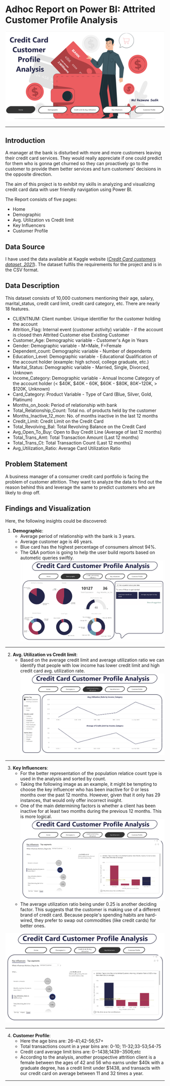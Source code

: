 # Adhoc Report on Power BI: Attrited Customer Profile Analysis
![](Pictures/intro.png)
***

## Introduction

A manager at the bank is disturbed with more and more customers leaving their credit card services. They would really appreciate if one could predict for them who is gonna get churned so they can proactively go to the customer to provide them better services and turn customers' decisions in the opposite direction.

The aim of this project is to exhibit my skills in analyzing and visualizing credit card data with user friendly navigation using Power BI.

The Report consists of five pages:

-  Home 
-  Demographic
-  Avg. Utilization vs Credit limit
-  Key Influencers
-  Customer Profile


## Data Source 
I have used the data available at Kaggle website (_[Credit Card customers dataset, 2021](https://www.kaggle.com/datasets/sakshigoyal7/credit-card-customers)_). The dataset fulfils the requirements for the project and is in the CSV format. 

## Data Description 
This dataset consists of 10,000 customers mentioning their age, salary, marital_status, credit card limit, credit card category, etc. There are nearly 18 features. 
-   CLIENTNUM: Client number. Unique identifier for the customer holding the account
-   Attrition_Flag: Internal event (customer activity) variable - if the account is closed then Attrited Customer else Existing Customer
-   Customer_Age: Demographic variable - Customer's Age in Years
-   Gender: Demographic variable - M=Male, F=Female
-   Dependent_count: Demographic variable - Number of dependents
-   Education_Level: Demographic variable - Educational Qualification of the account holder (example: high school, college graduate, etc.)
-   Marital_Status: Demographic variable - Married, Single, Divorced, Unknown
-   Income_Category: Demographic variable - Annual Income Category of the account holder (< $40K, $40K - 60K, $60K - $80K, $80K-$120K, > $120K, Unknown)
-   Card_Category: Product Variable - Type of Card (Blue, Silver, Gold, Platinum)
-   Months_on_book: Period of relationship with bank
-   Total_Relationship_Count: Total no. of products held by the customer
-   Months_Inactive_12_mon: No. of months inactive in the last 12 months
-   Credit_Limit: Credit Limit on the Credit Card
-   Total_Revolving_Bal: Total Revolving Balance on the Credit Card
-   Avg_Open_To_Buy: Open to Buy Credit Line (Average of last 12 months)
-   Total_Trans_Amt: Total Transaction Amount (Last 12 months)
-   Total_Trans_Ct: Total Transaction Count (Last 12 months)
-   Avg_Utilization_Ratio: Average Card Utilization Ratio



## Problem Statement

A business manager of a consumer credit card portfolio is facing the problem of customer attrition. They want to analyze the data to find out the reason behind this and leverage the same to predict customers who are likely to drop off.

   



## Findings and Visualization

Here, the following insights could be discovered:

1. __Demographic__: 
     -  Average period of relationship with the bank is 3 years. 
     -  Average customer age is 46 years. 
     -  Blue card has the highest percentage of consumers almost 94%. 
     -  The Q&A portion is going to help the user build reports based on autometic queries swiftly.   
![](Pictures/demographic.png)
***
2. __Avg. Utilization vs Credit limit__:
   -  Based on the average credit limit and average utilization ratio we can identify that people with low income has lower credit limit and high credit card avg. utilization rate.
![](Pictures/avg_ut_vs_credit_lim.png)
***
3. __Key Influencers__:
   -  For the better representation of the population relatice count type is used in the analysis and sorted by count. 
   -  Taking the following image as an example, it might be tempting to choose the key influencer who has been inactive for 0 or less months over the past 12 months. However, given that it only has 29 instances, that would only offer incorrect insight.
   -  One of the main determining factors is whether a client has been inactive for at least two months during the previous 12 months. This is more logical.  
![](Pictures/KI_1.png)
   -  The average utilization ratio being under 0.25 is another deciding factor. This suggests that the customer is making use of a different brand of credit card. Because people's spending habits are hard-wired, they prefer to swap out commodities (like credit cards) for better ones.  
 
![](Pictures/KI_2.png)
***
4. __Customer Profile__:
   -  Here the age bins are: 26-41;42-56;57+
   -  Total transactions count in a year bins are:  0-10; 11-32;33-53;54-75
   -  Credit card average limit bins are: $0-$1438;$1439-$3506;etc
   -  According to the analysis, another prospective attrition client is a female between the ages of 42 and 56 who earns under $40k with a graduate degree, has a credit limit under $1438, and transacts with our credit card on average between 11 and 32 times a year.  






***
